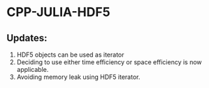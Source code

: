 # CPP-JULIA-HDF5


## Updates:
1. HDF5 objects can be used as iterator
2. Deciding to use either time efficiency or space efficiency is now applicable. 
3. Avoiding memory leak using HDF5 iterator.
